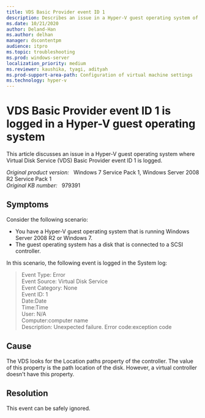 ```yaml
---
title: VDS Basic Provider event ID 1
description: Describes an issue in a Hyper-V guest operating system of Windows Server 2008 R2 or of Windows 7 in which the VDS Basic Provider event ID 1 is logged.
ms.date: 10/21/2020
author: Deland-Han
ms.author: delhan
manager: dscontentpm
audience: itpro
ms.topic: troubleshooting
ms.prod: windows-server
localization_priority: medium
ms.reviewer: kaushika, tyagi, adityah
ms.prod-support-area-path: Configuration of virtual machine settings
ms.technology: hyper-v 
---
```

# VDS Basic Provider event ID 1 is logged in a Hyper-V guest operating system

This article discusses an issue in a Hyper-V guest operating system where Virtual Disk Service (VDS) Basic Provider event ID 1 is logged.

_Original product version:_ &nbsp; Windows 7 Service Pack 1, Windows Server 2008 R2 Service Pack 1  
_Original KB number:_ &nbsp; 979391

## Symptoms

Consider the following scenario:

- You have a Hyper-V guest operating system that is running Windows Server 2008 R2 or Windows 7.
- The guest operating system has a disk that is connected to a SCSI controller.

In this scenario, the following event is logged in the System log:

> Event Type: Error  
Event Source: Virtual Disk Service  
Event Category: None  
Event ID: 1  
Date:Date  
Time:Time  
User: N/A  
Computer:computer name  
Description: Unexpected failure. Error code:exception code

## Cause

The VDS looks for the Location paths property of the controller. The value of this property is the path location of the disk. However, a virtual controller doesn't have this property.

## Resolution

This event can be safely ignored.
